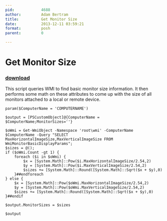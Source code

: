 ```yaml
---
pid:            4688
author:         Adam Bertram
title:          Get Monitor Size
date:           2013-12-11 03:59:21
format:         posh
parent:         0

---
```


# Get Monitor Size

### [download](//scripts/4688.ps1)

This script queries WMI to find basic monitor size information.  It then performs some math on these attributes to come up with the size of all monitors attached to a local or remote device.

```posh
param($ComputerName = 'COMPUTERNAME')

$output = [PSCustomObject]@{ComputerName = $ComputerName;MonitorSizes=''}

$oWmi = Get-WmiObject -Namespace 'root\wmi' -ComputerName $ComputerName -Query "SELECT MaxHorizontalImageSize,MaxVerticalImageSize FROM WmiMonitorBasicDisplayParams";
$sizes = @();
if ($oWmi.Count -gt 1) {
	foreach ($i in $oWmi) {
		$x = [System.Math]::Pow($i.MaxHorizontalImageSize/2.54,2)
		$y = [System.Math]::Pow($i.MaxVerticalImageSize/2.54,2)
        $sizes += [System.Math]::Round([System.Math]::Sqrt($x + $y),0)
	}##endforeach
} else {
	$x = [System.Math]::Pow($oWmi.MaxHorizontalImageSize/2.54,2)
	$y = [System.Math]::Pow($oWmi.MaxVerticalImageSize/2.54,2)
	$sizes += [System.Math]::Round([System.Math]::Sqrt($x + $y),0)
}##endif

$output.MonitorSizes = $sizes

$output
```
